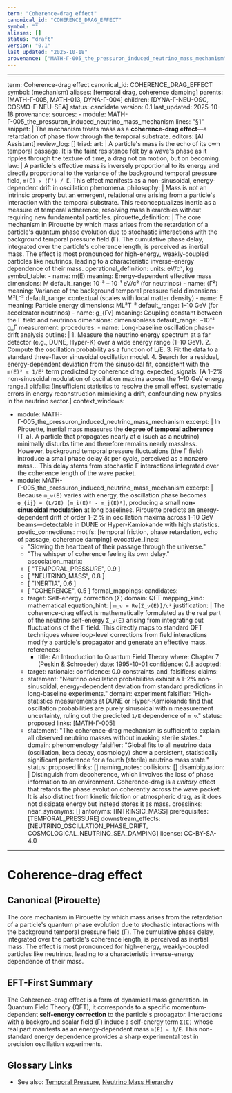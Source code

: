 ```yaml
---
term: "Coherence-drag effect"
canonical_id: "COHERENCE_DRAG_EFFECT"
symbol: ""
aliases: []
status: "draft"
version: "0.1"
last_updated: "2025-10-18"
provenance: ["MATH-Γ-005_the_pressuron_induced_neutrino_mass_mechanism"]
---
```


---
term: Coherence-drag effect
canonical_id: COHERENCE_DRAG_EFFECT
symbol: (mechanism)
aliases: [temporal drag, coherence damping]
parents: [MATH-Γ-005, MATH-013, DYNA-Γ-004]
children: [DYNA-Γ-NEU-OSC, COSMO-Γ-NEU-SEA]
status: candidate
version: 0.1
last_updated: 2025-10-18
provenance:
  sources:
    - module: MATH-Γ-005_the_pressuron_induced_neutrino_mass_mechanism
      lines: "§1"
      snippet: |
        The mechanism treats mass as a **coherence-drag effect**—a retardation of phase flow through the temporal substrate.
  editors: [AI Assistant]
  review_log: []
triad:
  art: |
    A particle's mass is the echo of its own temporal passage. It is the faint resistance felt by a wave's phase as it ripples through the texture of time, a drag not on motion, but on becoming.
  law: |
    A particle's effective mass is inversely proportional to its energy and directly proportional to the variance of the background temporal pressure field, `m(E) ∝ ⟨Γ²⟩ / E`. This effect manifests as a non-sinusoidal, energy-dependent drift in oscillation phenomena.
  philosophy: |
    Mass is not an intrinsic property but an emergent, relational one arising from a particle's interaction with the temporal substrate. This reconceptualizes inertia as a measure of temporal adherence, resolving mass hierarchies without requiring new fundamental particles.
pirouette_definition: |
  The core mechanism in Pirouette by which mass arises from the retardation of a particle's quantum phase evolution due to stochastic interactions with the background temporal pressure field (Γ). The cumulative phase delay, integrated over the particle's coherence length, is perceived as inertial mass. The effect is most pronounced for high-energy, weakly-coupled particles like neutrinos, leading to a characteristic inverse-energy dependence of their mass.
operational_definition:
  units: eV/c², kg
  symbol_table:
    - name: m(E)
      meaning: Energy-dependent effective mass
      dimensions: M
      default_range: 10⁻³ – 10⁻¹ eV/c² (for neutrinos)
    - name: ⟨Γ²⟩
      meaning: Variance of the background temporal pressure field
      dimensions: M²L⁻²
      default_range: contextual (scales with local matter density)
    - name: E
      meaning: Particle energy
      dimensions: ML²T⁻²
      default_range: 1–10 GeV (for accelerator neutrinos)
    - name: g_{Γν}
      meaning: Coupling constant between the Γ field and neutrinos
      dimensions: dimensionless
      default_range: ~10⁻² g_Γ
  measurement:
    procedures:
      - name: Long-baseline oscillation phase-drift analysis
        outline: |
          1. Measure the neutrino energy spectrum at a far detector (e.g., DUNE, Hyper-K) over a wide energy range (1–10 GeV).
          2. Compute the oscillation probability as a function of L/E.
          3. Fit the data to a standard three-flavor sinusoidal oscillation model.
          4. Search for a residual, energy-dependent deviation from the sinusoidal fit, consistent with the `m(E)² ∝ 1/E²` term predicted by coherence drag.
        expected_signals: [A 1–2% non-sinusoidal modulation of oscillation maxima across the 1–10 GeV energy range.]
        pitfalls: [Insufficient statistics to resolve the small effect, systematic errors in energy reconstruction mimicking a drift, confounding new physics in the neutrino sector.]
context_windows:
  - module: MATH-Γ-005_the_pressuron_induced_neutrino_mass_mechanism
    excerpt: |
      In Pirouette, inertial mass measures the **degree of temporal adherence** (T_a). A particle that propagates nearly at c (such as a neutrino) minimally disturbs time and therefore remains nearly massless. However, background temporal pressure fluctuations (the Γ field) introduce a small phase delay δt per cycle, perceived as a nonzero mass... This delay stems from stochastic Γ interactions integrated over the coherence length of the wave packet.
  - module: MATH-Γ-005_the_pressuron_induced_neutrino_mass_mechanism
    excerpt: |
      Because `m_ν(E)` varies with energy, the oscillation phase becomes `ϕ_{ij} = (L/2E) [m_i(E)² - m_j(E)²]`, producing a small **non-sinusoidal modulation** at long baselines. Pirouette predicts an energy-dependent drift of order 1–2 % in oscillation maxima across 1–10 GeV beams—detectable in DUNE or Hyper-Kamiokande with high statistics.
poetic_connections:
  motifs: [temporal friction, phase retardation, echo of passage, coherence damping]
  evocative_lines:
    - "Slowing the heartbeat of their passage through the universe."
    - "The whisper of coherence feeling its own delay."
  association_matrix:
    - [ "TEMPORAL_PRESSURE", 0.9 ]
    - [ "NEUTRINO_MASS", 0.8 ]
    - [ "INERTIA", 0.6 ]
    - [ "COHERENCE", 0.5 ]
formal_mappings:
  candidates:
    - target: Self-energy correction (Σ)
      domain: QFT
      mapping_kind: mathematical
      equation_hint: |
        `m_ν ≡ Re[Σ_ν(E)]/c²`
      justification: |
        The coherence-drag effect is mathematically formulated as the real part of the neutrino self-energy `Σ_ν(E)` arising from integrating out fluctuations of the Γ field. This directly maps to standard QFT techniques where loop-level corrections from field interactions modify a particle's propagator and generate an effective mass.
      references:
        - title: An Introduction to Quantum Field Theory
          where: Chapter 7 (Peskin & Schroeder)
          date: 1995-10-01
      confidence: 0.8
  adopted:
    - target: 
      rationale: 
      confidence: 0.0
constraints_and_falsifiers:
  claims:
    - statement: "Neutrino oscillation probabilities exhibit a 1–2% non-sinusoidal, energy-dependent deviation from standard predictions in long-baseline experiments."
      domain: experiment
      falsifier: "High-statistics measurements at DUNE or Hyper-Kamiokande find that oscillation probabilities are purely sinusoidal within measurement uncertainty, ruling out the predicted `1/E` dependence of `m_ν`."
      status: proposed
      links: [MATH-Γ-005]
    - statement: "The coherence-drag mechanism is sufficient to explain all observed neutrino masses without invoking sterile states."
      domain: phenomenology
      falsifier: "Global fits to all neutrino data (oscillation, beta decay, cosmology) show a persistent, statistically significant preference for a fourth (sterile) neutrino mass state."
      status: proposed
      links: []
naming_notes:
  collisions: []
  disambiguation: |
    Distinguish from decoherence, which involves the loss of phase information to an environment. Coherence-drag is a *unitary* effect that retards the phase evolution coherently across the wave packet. It is also distinct from kinetic friction or atmospheric drag, as it does not dissipate energy but instead stores it as mass.
crosslinks:
  near_synonyms: []
  antonyms: [INTRINSIC_MASS]
  prerequisites: [TEMPORAL_PRESSURE]
  downstream_effects: [NEUTRINO_OSCILLATION_PHASE_DRIFT, COSMOLOGICAL_NEUTRINO_SEA_DAMPING]
license: CC-BY-SA-4.0
---

# Coherence-drag effect

## Canonical (Pirouette)
The core mechanism in Pirouette by which mass arises from the retardation of a particle's quantum phase evolution due to stochastic interactions with the background temporal pressure field (Γ). The cumulative phase delay, integrated over the particle's coherence length, is perceived as inertial mass. The effect is most pronounced for high-energy, weakly-coupled particles like neutrinos, leading to a characteristic inverse-energy dependence of their mass.

## EFT-First Summary
The Coherence-drag effect is a form of dynamical mass generation. In Quantum Field Theory (QFT), it corresponds to a specific momentum-dependent **self-energy correction** to the particle's propagator. Interactions with a background scalar field (Γ) induce a self-energy term `Σ(E)` whose real part manifests as an energy-dependent mass `m(E) ∝ 1/E`. This non-standard energy dependence provides a sharp experimental test in precision oscillation experiments.

## Glossary Links
- See also: [Temporal Pressure](<placeholder>), [Neutrino Mass Hierarchy](<placeholder>)